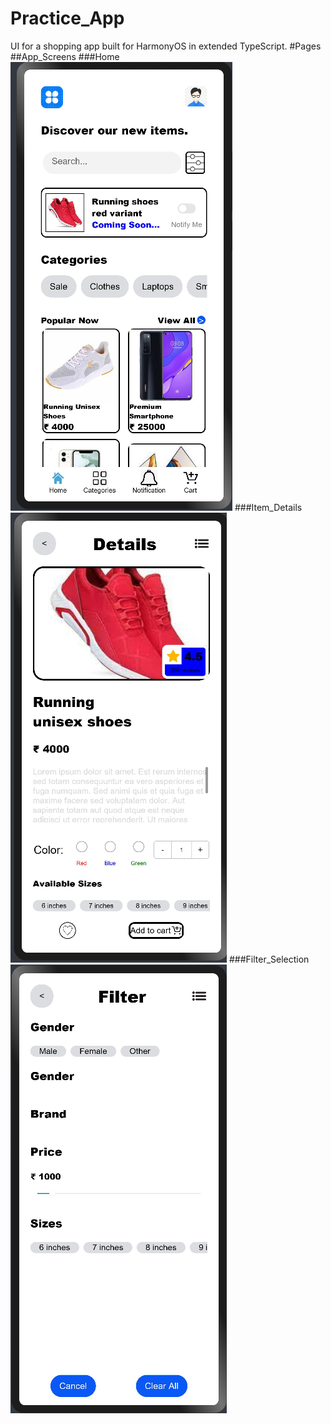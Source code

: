# Practice_App
UI for a shopping app built for HarmonyOS in extended TypeScript.
#Pages
##App_Screens
###Home
![plot](./main_page.png)
###Item_Details
![plot](./item_desc_page.png)
###Filter_Selection
![plot](./filter_page.png)

